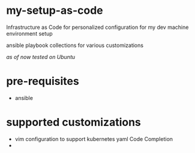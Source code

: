# my-setup-as-code
Infrastructure as Code for personalized configuration for my dev machine environment setup

ansible playbook collections for various customizations

_as of now tested on Ubuntu_

# pre-requisites
* ansible


# supported customizations
* vim configuration to support kubernetes yaml Code Completion
*

